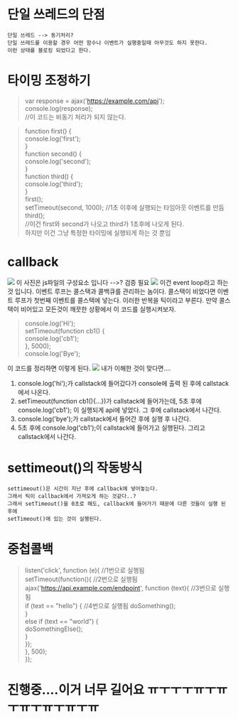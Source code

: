 # 단일 쓰레드의 단점
    단일 쓰레드 --> 동기처리?
    단일 쓰레드를 이용할 경우 어떤 함수나 이벤트가 실행중일때 아무것도 하지 못한다.  
    이런 상태를 블로킹 되었다고 한다.
# 타이밍 조정하기
> var response = ajax('https://example.com/api');
> console.log(response);  
    //이 코드는 비동기 처리가 되지 않는다.

> function first() {  
    console.log('first');  
}  
function second() {  
    console.log('second');  
}  
function third() {  
    console.log('third');  
}  
first();  
setTimeout(second, 1000); //1초 이후에 실행되는 타임아웃 이벤트를 만듬
third();  
    //이건 first와 second가 나오고 third가 1초후에 나오게 된다.  
하지만 이건 그냥 특정한 타이밍에 실행되게 하는 것 뿐임

# callback
<img src="https://cdn-images-1.medium.com/max/1000/1*FA9NGxNB6-v1oI2qGEtlRQ.png">
이 사진은 js파일의 구성요소 입니다     -->? 검증 필요  
<img src="https://cdn-images-1.medium.com/max/1000/1*KGBiAxjeD9JT2j6KDo0zUg.png">
이건 event loop라고 하는 것 입니다. 이벤트 루프는 콜스택과 콜백큐를 관리하는 놈이다.  
콜스택이 비었다면 이벤트 루프가 첫번째 이벤트를 콜스택에 넣는다.  
이러한 반복을 틱이라고 부른다.
만약 콜스택이 비어있고 모든것이 깨끗한 상황에서 이 코드를 실행시켜보자.

> console.log('Hi');  
setTimeout(function cb1() {   
    console.log('cb1');  
}, 5000);  
console.log('Bye');  

이 코드를 정리하면 이렇게 된다.
<img src="https://cdn-images-1.medium.com/max/1000/1*TozSrkk92l8ho6d8JxqF_w.gif">
    내가 이해한 것이 맞다면....   
1. console.log('hi');가 callstack에 들어갔다가 console에 출력 된 후에 callstack에서 나온다.  
2. setTimeout(function cb1(){...})가 callstack에 들어가는데, 5초 후에   console.log('cb1'); 이 실행되게 api에 넣었다. 그 후에 callstack에서 나간다.
3. console.log('bye');가 callstack에서 들어간 후에 실행 후 나간다.
4. 5초 후에 console.log('cb1');이 callstack에 들어가고 실행된다. 그리고 callstack에서 나간다.
# settimeout()의 작동방식
    settimeout()은 시간이 지난 후에 callback에 넣어놓는다.
    그래서 틱이 callback에서 가져오게 하는 것같다..?
    그래서 setTimeout()을 0초로 해도, callback에 들어가기 때문에 다른 것들이 실행 된 후에 
    setTimeout()에 있는 것이 실행된다.

# 중첩콜백
>listen('click', function (e){  //1번으로 실행됨  
    setTimeout(function(){  //2번으로 실행됨  
        ajax('https://api.example.com/endpoint', function (text){ //3번으로 실행됨  
            if (text == "hello") {  //4번으로 실행됨
	        doSomething();  
	    }   
	    else if (text == "world") {  
	        doSomethingElse();  
            }  
        });  
    }, 500);  
    });  
  

# 진행중....이거 너무 길어요 ㅠㅜㅜㅜㅠㅜㅠㅜㅠㅜㅠㅜㅠㅜㅠ
   


